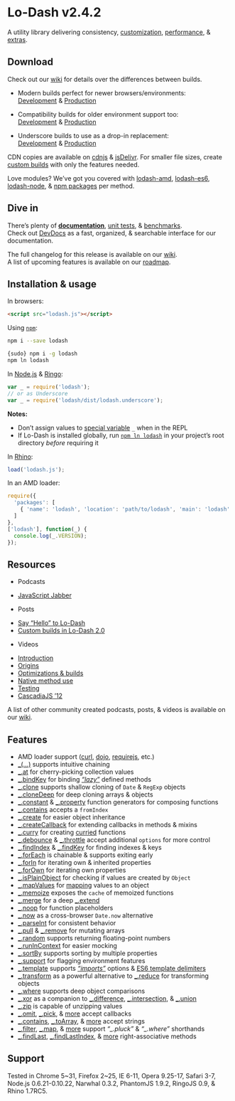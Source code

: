 # Lo-Dash v2.4.2
A utility library delivering consistency, [customization](https://lodash.com/custom-builds), [performance](https://lodash.com/benchmarks), & [extras](https://lodash.com/#features).




























































































































































































































<extoc></extoc>

## Download

Check out our [wiki]([https://github.com/lodash/lodash/wiki/build-differences]) for details over the differences between builds.

* Modern builds perfect for newer browsers/environments:<br>
[Development](https://raw.github.com/lodash/lodash/2.4.2/dist/lodash.js) &
[Production](https://raw.github.com/lodash/lodash/2.4.2/dist/lodash.min.js)

* Compatibility builds for older environment support too:<br>
[Development](https://raw.github.com/lodash/lodash/2.4.2/dist/lodash.compat.js) &
[Production](https://raw.github.com/lodash/lodash/2.4.2/dist/lodash.compat.min.js)

* Underscore builds to use as a drop-in replacement:<br>
[Development](https://raw.github.com/lodash/lodash/2.4.2/dist/lodash.underscore.js) &
[Production](https://raw.github.com/lodash/lodash/2.4.2/dist/lodash.underscore.min.js)

CDN copies are available on [cdnjs](http://cdnjs.com/libraries/lodash.js/) & [jsDelivr](http://www.jsdelivr.com/#!lodash). For smaller file sizes, create [custom builds](https://lodash.com/custom-builds) with only the features needed.

Love modules? We’ve got you covered with [lodash-amd](https://npmjs.org/package/lodash-amd), [lodash-es6](https://github.com/lodash/lodash-es6), [lodash-node](https://npmjs.org/package/lodash-node), & [npm packages](https://npmjs.org/browse/keyword/lodash-modularized) per method.

## Dive in

There’s plenty of **[documentation](https://lodash.com/docs)**, [unit tests](https://lodash.com/tests), & [benchmarks](https://lodash.com/benchmarks).<br>
Check out <a href="http://devdocs.io/lodash/">DevDocs</a> as a fast, organized, & searchable interface for our documentation.

The full changelog for this release is available on our [wiki](https://github.com/lodash/lodash/wiki/Changelog).<br>
A list of upcoming features is available on our [roadmap](https://github.com/lodash/lodash/wiki/Roadmap).

## Installation & usage

In browsers:

```html
<script src="lodash.js"></script>
```

Using [`npm`](http://npmjs.org/):

```bash
npm i --save lodash

{sudo} npm i -g lodash
npm ln lodash
```

In [Node.js](http://nodejs.org/) & [Ringo](http://ringojs.org/):

```js
var _ = require('lodash');
// or as Underscore
var _ = require('lodash/dist/lodash.underscore');
```

**Notes:**
 * Don’t assign values to [special variable](http://nodejs.org/api/repl.html#repl_repl_features) `_` when in the REPL
 * If Lo-Dash is installed globally, run [`npm ln lodash`](http://blog.nodejs.org/2011/03/23/npm-1-0-global-vs-local-installation/) in your project’s root directory *before* requiring it

In [Rhino](http://www.mozilla.org/rhino/):

```js
load('lodash.js');
```

In an AMD loader:

```js
require({
  'packages': [
    { 'name': 'lodash', 'location': 'path/to/lodash', 'main': 'lodash' }
  ]
},
['lodash'], function(_) {
  console.log(_.VERSION);
});
```

## Resources

 * Podcasts
  - [JavaScript Jabber](http://javascriptjabber.com/079-jsj-lo-dash-with-john-david-dalton/)

 * Posts
  - [Say “Hello” to Lo-Dash](http://kitcambridge.be/blog/say-hello-to-lo-dash/)
  - [Custom builds in Lo-Dash 2.0](http://kitcambridge.be/blog/custom-builds-in-lo-dash-2-dot-0/)

 * Videos
  - [Introduction](https://vimeo.com/44154599)
  - [Origins](https://vimeo.com/44154600)
  - [Optimizations & builds](https://vimeo.com/44154601)
  - [Native method use](https://vimeo.com/48576012)
  - [Testing](https://vimeo.com/45865290)
  - [CascadiaJS ’12](http://www.youtube.com/watch?v=dpPy4f_SeEk)

 A list of other community created podcasts, posts, & videos is available on our [wiki](https://github.com/lodash/lodash/wiki/Resources).

## Features

 * AMD loader support ([curl](https://github.com/cujojs/curl), [dojo](http://dojotoolkit.org/), [requirejs](http://requirejs.org/), etc.)
 * [_(…)](https://lodash.com/docs#_) supports intuitive chaining
 * [_.at](https://lodash.com/docs#at) for cherry-picking collection values
 * [_.bindKey](https://lodash.com/docs#bindKey) for binding [*“lazy”*](http://michaux.ca/articles/lazy-function-definition-pattern) defined methods
 * [_.clone](https://lodash.com/docs#clone) supports shallow cloning of `Date` & `RegExp` objects
 * [_.cloneDeep](https://lodash.com/docs#cloneDeep) for deep cloning arrays & objects
 * [_.constant](https://lodash.com/docs#constant) & [_.property](https://lodash.com/docs#property) function generators for composing functions
 * [_.contains](https://lodash.com/docs#contains) accepts a `fromIndex`
 * [_.create](https://lodash.com/docs#create) for easier object inheritance
 * [_.createCallback](https://lodash.com/docs#createCallback) for extending callbacks in methods & mixins
 * [_.curry](https://lodash.com/docs#curry) for creating [curried](http://hughfdjackson.com/javascript/2013/07/06/why-curry-helps/) functions
 * [_.debounce](https://lodash.com/docs#debounce) & [_.throttle](https://lodash.com/docs#throttle) accept additional `options` for more control
 * [_.findIndex](https://lodash.com/docs#findIndex) & [_.findKey](https://lodash.com/docs#findKey) for finding indexes & keys
 * [_.forEach](https://lodash.com/docs#forEach) is chainable & supports exiting early
 * [_.forIn](https://lodash.com/docs#forIn) for iterating own & inherited properties
 * [_.forOwn](https://lodash.com/docs#forOwn) for iterating own properties
 * [_.isPlainObject](https://lodash.com/docs#isPlainObject) for checking if values are created by `Object`
 * [_.mapValues](https://lodash.com/docs#mapValues) for [mapping](https://lodash.com/docs#map) values to an object
 * [_.memoize](https://lodash.com/docs#memoize) exposes the `cache` of memoized functions
 * [_.merge](https://lodash.com/docs#merge) for a deep [_.extend](https://lodash.com/docs#extend)
 * [_.noop](https://lodash.com/docs#noop) for function placeholders
 * [_.now](https://lodash.com/docs#now) as a cross-browser `Date.now` alternative
 * [_.parseInt](https://lodash.com/docs#parseInt) for consistent behavior
 * [_.pull](https://lodash.com/docs#pull) & [_.remove](https://lodash.com/docs#remove) for mutating arrays
 * [_.random](https://lodash.com/docs#random) supports returning floating-point numbers
 * [_.runInContext](https://lodash.com/docs#runInContext) for easier mocking
 * [_.sortBy](https://lodash.com/docs#sortBy) supports sorting by multiple properties
 * [_.support](https://lodash.com/docs#support) for flagging environment features
 * [_.template](https://lodash.com/docs#template) supports [*“imports”*](https://lodash.com/docs#templateSettings_imports) options & [ES6 template delimiters](http://people.mozilla.org/~jorendorff/es6-draft.html#sec-literals-string-literals)
 * [_.transform](https://lodash.com/docs#transform) as a powerful alternative to [_.reduce](https://lodash.com/docs#reduce) for transforming objects
 * [_.where](https://lodash.com/docs#where) supports deep object comparisons
 * [_.xor](https://lodash.com/docs#xor) as a companion to [_.difference](https://lodash.com/docs#difference), [_.intersection](https://lodash.com/docs#intersection), & [_.union](https://lodash.com/docs#union)
 * [_.zip](https://lodash.com/docs#zip) is capable of unzipping values
 * [_.omit](https://lodash.com/docs#omit), [_.pick](https://lodash.com/docs#pick), &
   [more](https://lodash.com/docs "_.assign, _.clone, _.cloneDeep, _.first, _.initial, _.isEqual, _.last, _.merge, _.rest") accept callbacks
 * [_.contains](https://lodash.com/docs#contains), [_.toArray](https://lodash.com/docs#toArray), &
   [more](https://lodash.com/docs "_.at, _.countBy, _.every, _.filter, _.find, _.forEach, _.forEachRight, _.groupBy, _.invoke, _.map, _.max, _.min, _.pluck, _.reduce, _.reduceRight, _.reject, _.shuffle, _.size, _.some, _.sortBy, _.where") accept strings
 * [_.filter](https://lodash.com/docs#filter), [_.map](https://lodash.com/docs#map), &
   [more](https://lodash.com/docs "_.countBy, _.every, _.find, _.findKey, _.findLast, _.findLastIndex, _.findLastKey, _.first, _.groupBy, _.initial, _.last, _.max, _.min, _.reject, _.rest, _.some, _.sortBy, _.sortedIndex, _.uniq") support *“_.pluck”* & *“_.where”* shorthands
 * [_.findLast](https://lodash.com/docs#findLast), [_.findLastIndex](https://lodash.com/docs#findLastIndex), &
   [more](https://lodash.com/docs "_.findLastKey, _.forEachRight, _.forInRight, _.forOwnRight, _.partialRight") right-associative methods

## Support

Tested in Chrome 5~31, Firefox 2~25, IE 6-11, Opera 9.25-17, Safari 3-7, Node.js 0.6.21-0.10.22, Narwhal 0.3.2, PhantomJS 1.9.2, RingoJS 0.9, & Rhino 1.7RC5.
